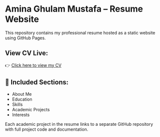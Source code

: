 # Amina Ghulam Mustafa – Resume Website

This repository contains my professional resume hosted as a static website using GitHub Pages.

##  View CV Live:
👉 [Click here to view my CV](https://amina-ghulam-mustafa.github.io/cv-website/)

## 📄 Included Sections:
- About Me
- Education
- Skills
- Academic Projects
- Interests

Each academic project in the resume links to a separate GitHub repository with full project code and documentation.
